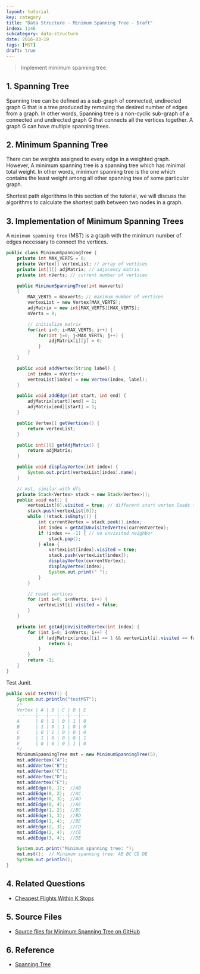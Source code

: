 ```yaml
---
layout: tutorial
key: category
title: "Data Structure - Minimum Spanning Tree - Draft"
index: 1146
subcategory: data-structure
date: 2016-03-19
tags: [MST]
draft: true
---
```


> Implement minimum spanning tree.

## 1. Spanning Tree
Spanning tree can be defined as a sub-graph of connected, undirected graph G that is a tree produced by removing the desired number of edges from a graph. In other words, Spanning tree is a non-cyclic sub-graph of a connected and undirected graph G that connects all the vertices together. A graph G can have multiple spanning trees.

## 2. Minimum Spanning Tree
There can be weights assigned to every edge in a weighted graph. However, A minimum spanning tree is a spanning tree which has minimal total weight. In other words, minimum spanning tree is the one which contains the least weight among all other spanning tree of some particular graph.

Shortest path algorithms
In this section of the tutorial, we will discuss the algorithms to calculate the shortest path between two nodes in a graph.

## 3. Implementation of Minimum Spanning Trees
A `minimum spanning tree` (MST) is a graph with the minimum number of edges necessary to connect the vertices.
```java
public class MinimumSpanningTree {
    private int MAX_VERTS = 0;
    private Vertex[] vertexList; // array of vertices
    private int[][] adjMatrix; // adjacency matrix
    private int nVerts; // current number of vertices

    public MinimumSpanningTree(int maxverts)
    {
        MAX_VERTS = maxverts; // maximum number of vertices
        vertexList = new Vertex[MAX_VERTS];
        adjMatrix = new int[MAX_VERTS][MAX_VERTS];
        nVerts = 0;

        // initialize matrix
        for(int i=0; i<MAX_VERTS; i++) {
            for(int j=0; j<MAX_VERTS; j++) {
                adjMatrix[i][j] = 0;
            }
        }
    }

    public void addVertex(String label) {
        int index = nVerts++;
        vertexList[index] = new Vertex(index, label);
    }

    public void addEdge(int start, int end) {
        adjMatrix[start][end] = 1;
        adjMatrix[end][start] = 1;
    }

    public Vertex[] getVertices() {
        return vertexList;
    }

    public int[][] getAdjMatrix() {
        return adjMatrix;
    }

    public void displayVertex(int index) {
        System.out.print(vertexList[index].name);
    }

    // mst, similar with dfs
    private Stack<Vertex> stack = new Stack<Vertex>();
    public void mst() {
        vertexList[0].visited = true; // different start vertex leads to different mst.
        stack.push(vertexList[0]);
        while (!stack.isEmpty()) {
            int currentVertex = stack.peek().index;
            int index = getAdjUnvisitedVertex(currentVertex);
            if (index == -1) { // no unvisited neighbor
                stack.pop();
            } else {
                vertexList[index].visited = true;
                stack.push(vertexList[index]);
                displayVertex(currentVertex);
                displayVertex(index);
                System.out.print(" ");
            }
        }

        // reset vertices
        for (int i=0; i<nVerts; i++) {
            vertexList[i].visited = false;
        }
    }

    private int getAdjUnvisitedVertex(int index) {
        for (int i=0; i<nVerts; i++) {
            if (adjMatrix[index][i] == 1 && vertexList[i].visited == false) {
                return i;
            }
        }
        return -1;
    }
}
```
Test Junit.
```java
public void testMST() {
    System.out.println("testMST");
    /*
    Vertex | A | B | C | D | E
    -------|---|---|---|---|---
    A      | 0 | 1 | 0 | 1 | 0
    B      | 1 | 0 | 1 | 0 | 0
    C      | 0 | 1 | 0 | 0 | 0
    D      | 1 | 0 | 0 | 0 | 1
    E      | 0 | 0 | 0 | 1 | 0
    */
    MinimumSpanningTree mst = new MinimumSpanningTree(5);
    mst.addVertex("A");
    mst.addVertex("B");
    mst.addVertex("C");
    mst.addVertex("D");
    mst.addVertex("E");
    mst.addEdge(0, 1);  //AB
    mst.addEdge(0, 2);  //AC
    mst.addEdge(0, 3);  //AD
    mst.addEdge(0, 4);  //AE
    mst.addEdge(1, 2);  //BC
    mst.addEdge(1, 3);  //BD
    mst.addEdge(1, 4);  //BE
    mst.addEdge(2, 3);  //CD
    mst.addEdge(2, 4);  //CE
    mst.addEdge(3, 4);  //DE

    System.out.print("Minimum spanning tree: ");
    mst.mst();  // Minimum spanning tree: AB BC CD DE
    System.out.println();
}
```

## 4. Related Questions
* [Cheapest Flights Within K Stops](https://leetcode.com/problems/cheapest-flights-within-k-stops)

## 5. Source Files
* [Source files for Minimum Spanning Tree on GitHub](https://github.com/jojozhuang/dsa-java/tree/master/ds-spanning-tree)

## 6. Reference
* [Spanning Tree](https://www.javatpoint.com/spanning-tree)
